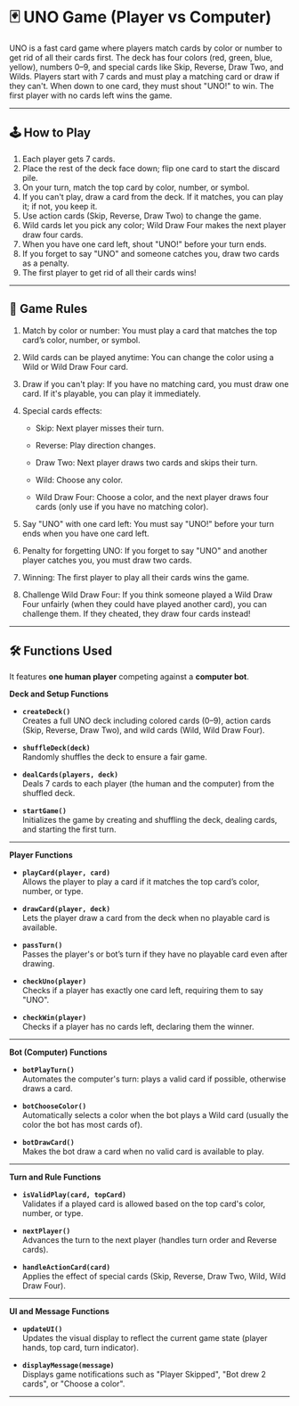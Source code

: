 # 🃏 UNO Game (Player vs Computer)

UNO is a fast card game where players match cards by color or number to get rid of all their cards first. The deck has four colors (red, green, blue, yellow), numbers 0–9, and special cards like Skip, Reverse, Draw Two, and Wilds. Players start with 7 cards and must play a matching card or draw if they can't. When down to one card, they must shout "UNO!" to win. The first player with no cards left wins the game.

---

## 🕹️ How to Play

1. Each player gets 7 cards.
2. Place the rest of the deck face down; flip one card to start the discard pile.
3. On your turn, match the top card by color, number, or symbol.
4. If you can't play, draw a card from the deck. If it matches, you can play it; if not, you keep it.
5. Use action cards (Skip, Reverse, Draw Two) to change the game.
6. Wild cards let you pick any color; Wild Draw Four makes the next player draw four cards.
7. When you have one card left, shout "UNO!" before your turn ends.
8. If you forget to say "UNO" and someone catches you, draw two cards as a penalty.
9. The first player to get rid of all their cards wins!

---

## 📏 Game Rules

1. Match by color or number: You must play a card that matches the top card’s color, number, or symbol.

2. Wild cards can be played anytime: You can change the color using a Wild or Wild Draw Four card.

3. Draw if you can't play: If you have no matching card, you must draw one card. If it's playable, you can play it immediately.

4. Special cards effects:

   - Skip: Next player misses their turn.

   - Reverse: Play direction changes.

   - Draw Two: Next player draws two cards and skips their turn.

   - Wild: Choose any color.

   - Wild Draw Four: Choose a color, and the next player draws four cards (only use if you have no matching color).

5. Say "UNO" with one card left: You must say "UNO!" before your turn ends when you have one card left.

6. Penalty for forgetting UNO: If you forget to say "UNO" and another player catches you, you must draw two cards.

7. Winning: The first player to play all their cards wins the game.

8. Challenge Wild Draw Four: If you think someone played a Wild Draw Four unfairly (when they could have played another card), you can challenge them. If they cheated, they draw four cards instead!

---

## 🛠️ Functions Used

It features **one human player** competing against a **computer bot**.

**Deck and Setup Functions**

- **`createDeck()`**  
  Creates a full UNO deck including colored cards (0–9), action cards (Skip, Reverse, Draw Two), and wild cards (Wild, Wild Draw Four).

- **`shuffleDeck(deck)`**  
  Randomly shuffles the deck to ensure a fair game.

- **`dealCards(players, deck)`**  
  Deals 7 cards to each player (the human and the computer) from the shuffled deck.

- **`startGame()`**  
  Initializes the game by creating and shuffling the deck, dealing cards, and starting the first turn.

---

**Player Functions**

- **`playCard(player, card)`**  
  Allows the player to play a card if it matches the top card’s color, number, or type.

- **`drawCard(player, deck)`**  
  Lets the player draw a card from the deck when no playable card is available.

- **`passTurn()`**  
  Passes the player's or bot’s turn if they have no playable card even after drawing.

- **`checkUno(player)`**  
  Checks if a player has exactly one card left, requiring them to say "UNO".

- **`checkWin(player)`**  
  Checks if a player has no cards left, declaring them the winner.

---

**Bot (Computer) Functions**

- **`botPlayTurn()`**  
  Automates the computer's turn: plays a valid card if possible, otherwise draws a card.

- **`botChooseColor()`**  
  Automatically selects a color when the bot plays a Wild card (usually the color the bot has most cards of).

- **`botDrawCard()`**  
  Makes the bot draw a card when no valid card is available to play.

---

**Turn and Rule Functions**

- **`isValidPlay(card, topCard)`**  
  Validates if a played card is allowed based on the top card's color, number, or type.

- **`nextPlayer()`**  
  Advances the turn to the next player (handles turn order and Reverse cards).

- **`handleActionCard(card)`**  
  Applies the effect of special cards (Skip, Reverse, Draw Two, Wild, Wild Draw Four).

---

**UI and Message Functions**

- **`updateUI()`**  
  Updates the visual display to reflect the current game state (player hands, top card, turn indicator).

- **`displayMessage(message)`**  
  Displays game notifications such as "Player Skipped", "Bot drew 2 cards", or "Choose a color".

---
